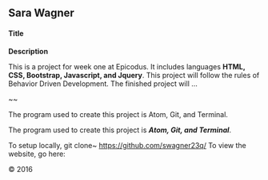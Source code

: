 ## Sara Wagner
#### Title

**Description**

This is a project for week one at Epicodus. It includes languages **HTML, CSS, Bootstrap, Javascript, and Jquery**. This project will follow the rules of Behavior Driven Development. The finished project will ...

~~

The program used to create this project is Atom, Git, and Terminal.

The program used to create this project is ***Atom, Git, and Terminal***.

To setup locally, git clone~ https://github.com/swagner23q/
To view the website, go here:

&copy; 2016
